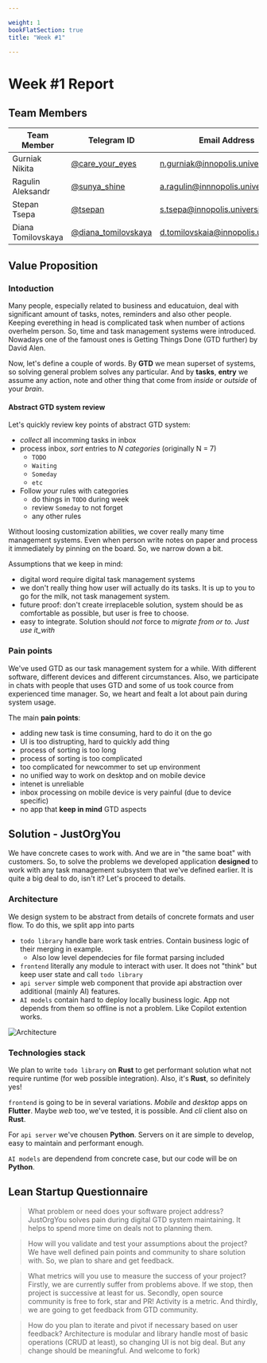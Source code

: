 ```yaml
---

weight: 1
bookFlatSection: true
title: "Week #1"

---
```


# Week #1 Report

## Team Members

| Team Member        | Telegram ID                                            | Email Address                       |
| ------------------ | ------------------------------------------------------ | ----------------------------------- |
| Gurniak Nikita     | [@care_your_eyes](https://t.me/care_your_eyes)         | n.gurniak@innopolis.university      |
| Ragulin Aleksandr  | [@sunya_shine](https://t.me/sunya_shine)               | a.ragulin@innnopolis.university     |
| Stepan Tsepa       | [@tsepan](https://t.me/tsepan)                         | s.tsepa@innopolis.university        |
| Diana Tomilovskaya | [@diana_tomilovskaya](https://t.me/diana_tomilovskaya) | d.tomilovskaia@innopolis.university |

## Value Proposition

### Intoduction

Many people, especially related to business and educatuion, deal with significant amount of tasks, notes, reminders and also other people. Keeping everething in head is complicated task when number of actions overhelm person. So, time and task management systems were introduced. Nowadays one of the famoust ones is Getting Things Done (GTD further) by David Alen.

Now, let's define a couple of words. By **GTD** we mean superset of systems, so solving general problem solves any particular. And by **tasks**, **entry** we assume any action, note and other thing that come from _inside_ or _outside_ of your _brain_.

#### Abstract GTD system review

Let's quickly review key points of abstract GTD system:

- _collect_ all incomming tasks in inbox
- process inbox, _sort_ entries to _N categories_ (originally N = 7)
  - `TODO`
  - `Waiting`
  - `Someday`
  - `etc`
- Follow _your_ rules with categories
  - do things in `TODO` during week
  - review `Someday` to not forget
  - any other rules

Without loosing customization abilities, we cover really many time management systems. Even when person write notes on paper and process it immediately by pinning on the board. So, we narrow down a bit.

Assumptions that we keep in mind:

- digital word require digital task management systems
- we don't really thing how user will actually do its tasks. It is up to you to go for the milk, not task management system.
- future proof: don't create irreplaceble solution, system should be as comfortable as possible, but user is free to choose.
- easy to integrate. Solution should _not_ force to _migrate from or to. Just use it_with_

### Pain points

We've used GTD as our task management system for a while. With different software, different devices and different circumstances. Also, we participate in chats with people that uses GTD and some of us took cource from experienced time manager. So, we heart and fealt a lot about pain during system usage.

The main **pain points**:

- adding new task is time consuming, hard to do it on the go
- UI is too distrupting, hard to quickly add thing
- process of sorting is too long
- process of sorting is too complicated
- too complicated for newcommer to set up environment
- no unified way to work on desktop and on mobile device
- intenet is unreliable
- inbox processing on mobile device is very painful (due to device specific)
- no app that **keep in mind** GTD aspects

## Solution - JustOrgYou

We have concrete cases to work with. And we are in "the same boat" with customers. So, to solve the problems we developed application **designed** to work with any task management subsystem that we've defined earlier. It is quite a big deal to do, isn't it? Let's proceed to details.

### Architecture

We design system to be abstract from details of concrete formats and user flow. To do this, we split app into parts

- `todo library` handle bare work task entries. Contain business logic of their merging in example.
  - Also low level dependecies for file format parsing included
- `frontend` literally any module to interact with user. It does not "think" but keep user state and call `todo library`
- `api server` simple web component that provide api abstraction over additional (mainly AI) features.
- `AI models` contain hard to deploy locally business logic. App not depends from them so offline is not a problem. Like Copilot extention works.

![Architecture](/JustOrgYou/diagram.jpeg)

### Technologies stack

We plan to write `todo library` on **Rust** to get performant solution what not require runtime (for web possible integration). Also, it's **Rust**, so definitely yes!

`frontend` is going to be in several variations. _Mobile_ and _desktop_ apps on **Flutter**. Maybe _web_ too, we've tested, it is possible. And _cli_ client also on **Rust**.

For `api server` we've chousen **Python**. Servers on it are simple to develop, easy to maintain and performant enough.

`AI models` are dependend from concrete case, but our code will be on **Python**.

## Lean Startup Questionnaire

> What problem or need does your software project address?
> JustOrgYou solves pain during digital GTD system maintaining. It helps to spend more time on deals not to planning them.

> How will you validate and test your assumptions about the project?
> We have well defined pain points and community to share solution with. So, we plan to share and get feedback.

> What metrics will you use to measure the success of your project?
> Firstly, we are currently suffer from problems above. If we stop, then project is successive at least for us. Secondly, open source community is free to fork, star and PR! Activity is a metric. And thirdly, we are going to get feedback from GTD community.

> How do you plan to iterate and pivot if necessary based on user feedback?
> Architecture is modular and library handle most of basic operations (CRUD at least), so changing UI is not big deal. But any change should be meaningful. And welcome to fork)
